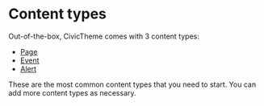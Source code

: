 # Content types

Out-of-the-box, CivicTheme comes with 3 content types:

* [Page](page/)
* [Event](event.md)
* [Alert](alert.md)

These are the most common content types that you need to start. You can add more content types as necessary.
